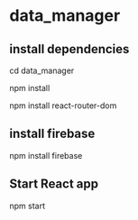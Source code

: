 # data_manager

## install dependencies

cd data_manager

npm install

npm install react-router-dom

## install firebase

npm install firebase

## Start React app

npm start
